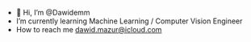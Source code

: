 - 👋 Hi, I’m @Dawidemm
- I’m currently learning Machine Learning / Computer Vision Engineer
- How to reach me dawid.mazur@icloud.com

<!---
Dawidemm/Dawidemm is a ✨ special ✨ repository because its `README.md` (this file) appears on your GitHub profile.
You can click the Preview link to take a look at your changes.
--->
